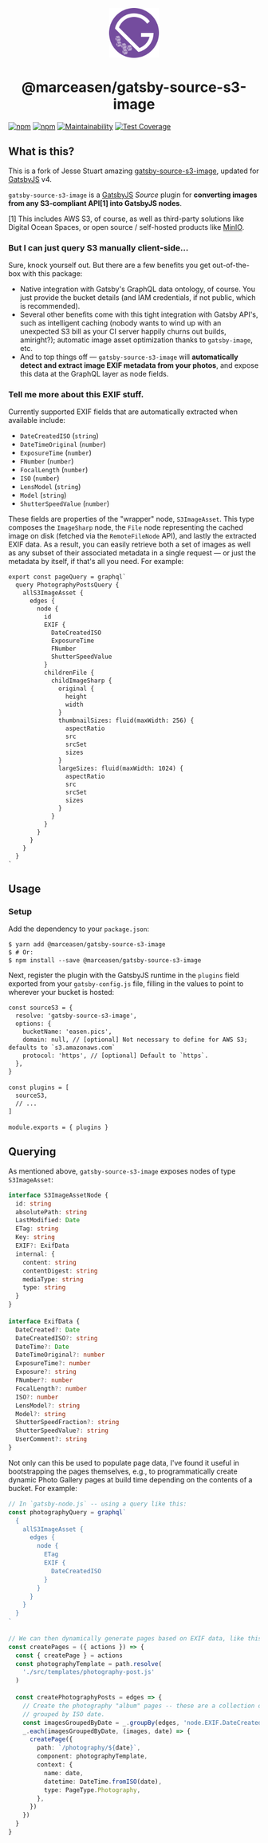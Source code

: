 <p align="center">
  <a href="https://gatsbyjs.org">
    <img src="./assets/logo.svg" width="100" />
  </a>
</p>
<h1 align="center">
  @marceasen/gatsby-source-s3-image
</h1>

[![npm][gh-action-badge]][gh-action]
[![npm][npm-badge]][npm-link]
[![Maintainability][codeclimate-maintainability-badge]][codeclimate-maintainability]
[![Test Coverage][codeclimate-coverage-badge]][codeclimate-coverage]

## What is this?

This is a fork of Jesse Stuart amazing [gatsby-source-s3-image][github orig],
updated for [GatsbyJS][github] v4.

`gatsby-source-s3-image` is a [GatsbyJS][github] _Source_ plugin for
**converting images from any S3-compliant API[1] into GatsbyJS nodes**.

[1] This includes AWS S3, of course, as well as third-party solutions like
Digital Ocean Spaces, or open source / self-hosted products like [MinIO][min].

### But I can just query S3 manually client-side...

Sure, knock yourself out. But there are a few benefits you get out-of-the-box
with this package:

- Native integration with Gatsby's GraphQL data ontology, of course. You just
  provide the bucket details (and IAM credentials, if not public, which is
  recommended).
- Several other benefits come with this tight integration with Gatsby API's,
  such as intelligent caching (nobody wants to wind up with an unexpected S3
  bill as your CI server happily churns out builds, amiright?); automatic image
  asset optimization thanks to `gatsby-image`, etc.
- And to top things off — `gatsby-source-s3-image` will **automatically detect
  and extract image EXIF metadata from your photos**, and expose this data at
  the GraphQL layer as node fields.

### Tell me more about this EXIF stuff.

Currently supported EXIF fields that are automatically extracted when available
include:

- `DateCreatedISO` (`string`)
- `DateTimeOriginal` (`number`)
- `ExposureTime` (`number`)
- `FNumber` (`number`)
- `FocalLength` (`number`)
- `ISO` (`number`)
- `LensModel` (`string`)
- `Model` (`string`)
- `ShutterSpeedValue` (`number`)

These fields are properties of the "wrapper" node, `S3ImageAsset`. This type
composes the `ImageSharp` node, the `File` node representing the cached image on
disk (fetched via the `RemoteFileNode` API), and lastly the extracted EXIF data.
As a result, you can easily retrieve both a set of images as well as any subset
of their associated metadata in a single request — or just the metadata by
itself, if that's all you need. For example:

```es6
export const pageQuery = graphql`
  query PhotographyPostsQuery {
    allS3ImageAsset {
      edges {
        node {
          id
          EXIF {
            DateCreatedISO
            ExposureTime
            FNumber
            ShutterSpeedValue
          }
          childrenFile {
            childImageSharp {
              original {
                height
                width
              }
              thumbnailSizes: fluid(maxWidth: 256) {
                aspectRatio
                src
                srcSet
                sizes
              }
              largeSizes: fluid(maxWidth: 1024) {
                aspectRatio
                src
                srcSet
                sizes
              }
            }
          }
        }
      }
    }
  }
`
```

## Usage

### Setup

Add the dependency to your `package.json`:

```console
$ yarn add @marceasen/gatsby-source-s3-image
$ # Or:
$ npm install --save @marceasen/gatsby-source-s3-image
```

Next, register the plugin with the GatsbyJS runtime in the `plugins` field
exported from your `gatsby-config.js` file, filling in the values to point to
wherever your bucket is hosted:

```es6
const sourceS3 = {
  resolve: 'gatsby-source-s3-image',
  options: {
    bucketName: 'easen.pics',
    domain: null, // [optional] Not necessary to define for AWS S3; defaults to `s3.amazonaws.com`
    protocol: 'https', // [optional] Default to `https`.
  },
}

const plugins = [
  sourceS3,
  // ...
]

module.exports = { plugins }
```

## Querying

As mentioned above, `gatsby-source-s3-image` exposes nodes of type
`S3ImageAsset`:

```typescript
interface S3ImageAssetNode {
  id: string
  absolutePath: string
  LastModified: Date
  ETag: string
  Key: string
  EXIF?: ExifData
  internal: {
    content: string
    contentDigest: string
    mediaType: string
    type: string
  }
}

interface ExifData {
  DateCreated?: Date
  DateCreatedISO?: string
  DateTime?: Date
  DateTimeOriginal?: number
  ExposureTime?: number
  Exposure?: string
  FNumber?: number
  FocalLength?: number
  ISO?: number
  LensModel?: string
  Model?: string
  ShutterSpeedFraction?: string
  ShutterSpeedValue?: string
  UserComment?: string
}
```

Not only can this be used to populate page data, I've found it useful in
bootstrapping the pages themselves, e.g., to programmatically create dynamic
Photo Gallery pages at build time depending on the contents of a bucket. For
example:

```typescript
// In `gatsby-node.js` -- using a query like this:
const photographyQuery = graphql`
  {
    allS3ImageAsset {
      edges {
        node {
          ETag
          EXIF {
            DateCreatedISO
          }
        }
      }
    }
  }
`

// We can then dynamically generate pages based on EXIF data, like this:
const createPages = ({ actions }) => {
  const { createPage } = actions
  const photographyTemplate = path.resolve(
    './src/templates/photography-post.js'
  )

  const createPhotographyPosts = edges => {
    // Create the photography "album" pages -- these are a collection of photos
    // grouped by ISO date.
    const imagesGroupedByDate = _.groupBy(edges, 'node.EXIF.DateCreatedISO')
    _.each(imagesGroupedByDate, (images, date) => {
      createPage({
        path: `/photography/${date}`,
        component: photographyTemplate,
        context: {
          name: date,
          datetime: DateTime.fromISO(date),
          type: PageType.Photography,
        },
      })
    })
  }
}
```

[codeclimate-maintainability-badge]: https://api.codeclimate.com/v1/badges/80a88a48f7c1d32adbed/maintainability
[codeclimate-maintainability]: https://codeclimate.com/github/Easen/gatsby-source-s3-image/maintainability
[codeclimate-coverage-badge]: https://api.codeclimate.com/v1/badges/80a88a48f7c1d32adbed/test_coverage
[codeclimate-coverage]: https://codeclimate.com/github/Easen/gatsby-source-s3-image/test_coverage
[github]: https://github.com/gatsbyjs/gatsby
[github orig]: https://github.com/jessestuart/gatsby-source-s3-image/pull/418
[min]: https://min.io
[npm-badge]: https://img.shields.io/npm/v/@marceasen/gatsby-source-s3-image.svg
[npm-link]: https://www.npmjs.com/package/@marceasen/gatsby-source-s3-image
[gh-action-badge]: https://github.com/easen/gatsby-source-s3-image/actions/workflows/test/badge.svg
[gh-action]: https://github.com/easen/gatsby-source-s3-image/actions/workflows/test/
